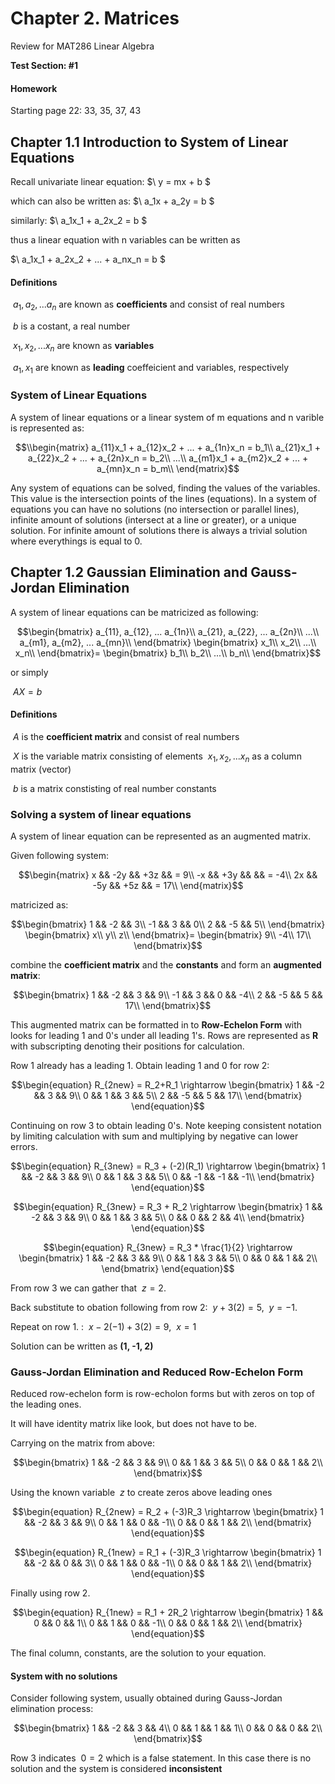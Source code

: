 # Chapter 2. Matrices

Review for MAT286 Linear Algebra 

**Test Section: #1**

#### Homework

Starting page 22: 33, 35, 37, 43


## Chapter 1.1 Introduction to System of Linear Equations

Recall univariate linear equation: $\ y = mx + b $

which can also be written as: $\ a_1x + a_2y = b $

similarly: $\ a_1x_1 + a_2x_2 = b $

thus a linear equation with n variables can be written as

$\ a_1x_1 + a_2x_2 + ... + a_nx_n = b $

#### Definitions
$\ a_1, a_2,... a_n$ are known as **coefficients** and consist of real numbers

$\ b$ is a costant, a real number

$\ x_1, x_2,... x_n$ are known as **variables**

$\ a_1, x_1$ are known as **leading** coeffeicient and variables, respectively

### System of Linear Equations

A system of linear equations or a linear system of m equations and n varible is represented as:

$$\\begin{matrix}
a_{11}x_1 + a_{12}x_2 + ... + a_{1n}x_n = b_1\\
a_{21}x_1 + a_{22}x_2 + ... + a_{2n}x_n = b_2\\
...\\
a_{m1}x_1 + a_{m2}x_2 + ... + a_{mn}x_n = b_m\\
\end{matrix}$$

Any system of equations can be solved, finding the values of the variables. This value is the intersection points  of the lines (equations). In a system of equations you can have no solutions (no intersection or parallel lines), infinite amount of solutions (intersect at a line or greater), or a unique solution. For infinite amount of solutions there is always a trivial solution where everythings is equal to 0. 

## Chapter 1.2 Gaussian Elimination and Gauss-Jordan Elimination

A system of linear equations can be matricized as following:

$$\begin{bmatrix}
a_{11}, a_{12}, ... a_{1n}\\
a_{21}, a_{22}, ... a_{2n}\\
...\\
a_{m1}, a_{m2}, ... a_{mn}\\
\end{bmatrix}
\begin{bmatrix}
x_1\\
x_2\\
...\\
x_n\\
\end{bmatrix}=
\begin{bmatrix}
b_1\\
b_2\\
...\\
b_n\\
\end{bmatrix}$$

or simply

$\ AX = b$

#### Definitions
$\ A$ is the **coefficient matrix** and consist of real numbers

$\ X$ is the variable matrix consisting of elements $\ x_1, x_2,... x_n$ as a column matrix (vector)

$\ b$ is a matrix constisting of real number constants

### Solving a system of linear equations

A system of linear equation can be represented as an augmented matrix.

Given following system:

$$\begin{matrix}
x && -2y && +3z && = 9\\
-x && +3y && && = -4\\
2x && -5y && +5z && = 17\\
\end{matrix}$$

matricized as:

$$\begin{bmatrix}
1 && -2 && 3\\
-1 && 3 && 0\\
2 && -5 && 5\\
\end{bmatrix}
\begin{bmatrix}
x\\
y\\
z\\
\end{bmatrix}=
\begin{bmatrix}
9\\
-4\\
17\\
\end{bmatrix}$$

combine the **coefficient matrix** and the **constants** and form an **augmented matrix**:

$$\begin{bmatrix}
1 && -2 && 3 && 9\\
-1 && 3 && 0 && -4\\
2 && -5 && 5 && 17\\
\end{bmatrix}$$

This augmented matrix can be formatted in to **Row-Echelon Form** with looks for leading 1 and 0's under all leading 1's.
Rows are represented as **R** with subscripting denoting their positions for calculation.

Row 1 already has a leading 1. Obtain leading 1 and 0 for row 2:

$$\begin{equation} R_{2new} = R_2+R_1 \rightarrow 
\begin{bmatrix}
1 && -2 && 3 && 9\\
0 && 1 && 3 && 5\\
2 && -5 && 5 && 17\\
\end{bmatrix}
\end{equation}$$

Continuing on row 3 to obtain leading 0's. Note keeping consistent notation by limiting calculation with sum and multiplying by negative can lower errors. 

$$\begin{equation} R_{3new} = R_3 + (-2)(R_1) \rightarrow 
\begin{bmatrix}
1 && -2 && 3 && 9\\
0 && 1 && 3 && 5\\
0 && -1 && -1 && -1\\
\end{bmatrix}
\end{equation}$$

$$\begin{equation} R_{3new} = R_3 + R_2 \rightarrow 
\begin{bmatrix}
1 && -2 && 3 && 9\\
0 && 1 && 3 && 5\\
0 && 0 && 2 && 4\\
\end{bmatrix}
\end{equation}$$

$$\begin{equation} R_{3new} = R_3 * \frac{1}{2} \rightarrow 
\begin{bmatrix}
1 && -2 && 3 && 9\\
0 && 1 && 3 && 5\\
0 && 0 && 1 && 2\\
\end{bmatrix}
\end{equation}$$

From row 3 we can gather that $\ z = 2$.

Back substitute to obation following from row 2: $\ y + 3(2) = 5$, $\ y = -1$.

Repeat on row 1. : $\ x -2(-1) + 3(2) = 9$, $\ x = 1$

Solution can be written as **(1, -1, 2)**


### Gauss-Jordan Elimination and Reduced Row-Echelon Form

Reduced row-echelon form is row-echolon forms but with zeros on top of the leading ones. 

It will have identity matrix like look, but does not have to be.

Carrying on the matrix from above:

$$\begin{bmatrix}
1 && -2 && 3 && 9\\
0 && 1 && 3 && 5\\
0 && 0 && 1 && 2\\
\end{bmatrix}$$

Using the known variable $\ z$ to create zeros above leading ones

$$\begin{equation} R_{2new} = R_2 + (-3)R_3 \rightarrow 
\begin{bmatrix}
1 && -2 && 3 && 9\\
0 && 1 && 0 && -1\\
0 && 0 && 1 && 2\\
\end{bmatrix}
\end{equation}$$

$$\begin{equation} R_{1new} = R_1 + (-3)R_3 \rightarrow 
\begin{bmatrix}
1 && -2 && 0 && 3\\
0 && 1 && 0 && -1\\
0 && 0 && 1 && 2\\
\end{bmatrix}
\end{equation}$$

Finally using row 2.

$$\begin{equation} R_{1new} = R_1 + 2R_2 \rightarrow 
\begin{bmatrix}
1 && 0 && 0 && 1\\
0 && 1 && 0 && -1\\
0 && 0 && 1 && 2\\
\end{bmatrix}
\end{equation}$$

The final column, constants, are the solution to your equation.

#### System with no solutions
Consider following system, usually obtained during Gauss-Jordan elimination process:

$$\begin{bmatrix}
1 && -2 && 3 && 4\\
0 && 1 && 1 && 1\\
0 && 0 && 0 && 2\\
\end{bmatrix}$$

Row 3 indicates $\ 0 = 2$ which is a false statement. In this case there is no solution and the system is considered **inconsistent**




